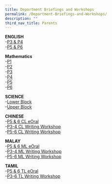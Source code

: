 ```yaml
---
title: Department Briefings and Workshops
permalink: /Department-Briefings-and-Workshops/
description: ""
third_nav_title: Parents
---
```



**ENGLISH**<br>
\-[P3 & P4]()<br>
\-[P5 & P6]() 
  
**Mathematics**<br>
\-[P1]()<br>
\-[P2]()<br>
\-[P3](/files/P3%20Math%20Parent%20Workshop%20Slides%202021.pdf)<br>
\-[P4](/files/P4%20Math%20Parent%20Workshop%20Slides%202021.pdf)<br>
\-[P5](/files/P5%20Math%20Parent%20Workshop%20Slides%202021.pdf)<br>
\-[P6](/files/P6%20Math%20Parent%20Workshop%20Slides%202021.pdf)
  
**SCIENCE**  
\-[Lower Block](/files/2021%20Parent%20Workshop%20Lower%20block.pdf)<br>
\-[Upper Block](/files/2021%20Parent%20Workshop%20Upper%20block.pdf)
  
**CHINESE**  
\-[P5 & 6 CL eOral](/files/eoral%20Workshop_P5%20and%20P6%2023%20Jan%202021.pdf)<br>
\-[P3-4 CL Writing Workshop](/files/Writing%20workshop_P3%20and%20P4%2023%20Jan%202021.pdf)<br>
\-[P5-6 CL Writing Workshop](/files/Writing%20workshop_P5%20and%20P6%2023%20Jan%202021.pdf)

**MALAY**  
\-[P5 & 6 ML eOral](/files/2021%20P5%20%20P6%20ML%20Parents%20Exam%20Format%20%20E-Oral%20Workshop.pdf)<br>
\-[P3-4 ML Writing Workshop](/files/2021%20P3%20%20P4%20ML%20Parents%20Writing%20Workshop.pdf)<br>
\-[P5-6 ML Writing Workshop](/files/2021%20P5%20%20P6%20ML%20Parents%20Writing%20Workshop.pdf)

**TAMIL**  
\-[P5 & 6 TL eOral](/files/2021_Parents%20Workshop%20-%20P5%20%206%20TL%20eOral%20Slides.pdf)<br>
\-[P3-6 TL Writing Workshop](/files/2021_%20Parent%20Writing%20Workshop_P3-6%20TL.pdf)